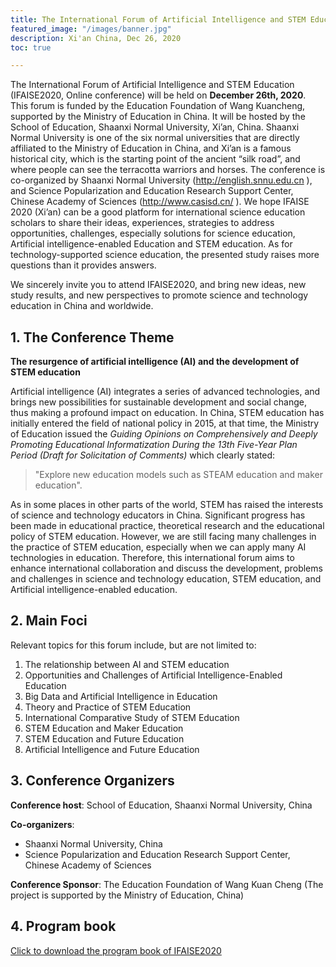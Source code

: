 ```yaml
---
title: The International Forum of Artificial Intelligence and STEM Education
featured_image: "/images/banner.jpg"
description: Xi'an China, Dec 26, 2020
toc: true 

---
```

The International Forum of Artificial Intelligence and STEM Education (IFAISE2020, Online conference) will be held on **December 26th, 2020**. This forum is funded by the Education Foundation of Wang Kuancheng, supported by the Ministry of Education in China. It will be hosted by the School of Education, Shaanxi Normal University, Xi’an, China. Shaanxi Normal University is one of the six normal universities that are directly affiliated to the Ministry of Education in China, and Xi’an is a famous historical city, which is the starting point of the ancient “silk road”, and where people can see the terracotta warriors and horses. The conference is co-organized by Shaanxi Normal University (http://english.snnu.edu.cn ), and Science Popularization and Education Research Support Center, Chinese Academy of Sciences (http://www.casisd.cn/ ). We hope IFAISE 2020 (Xi’an) can be a good platform for international science education scholars to share their ideas, experiences, strategies to address opportunities, challenges, especially solutions for science education, Artificial intelligence-enabled Education and STEM education. As for technology-supported science education, the presented study raises more questions than it provides answers.

We sincerely invite you to attend IFAISE2020, and bring new ideas, new study results, and new perspectives to promote science and technology education in China and worldwide.


## 1. The Conference Theme

**The resurgence of artificial intelligence (AI) and the development of STEM education**

Artificial intelligence (AI) integrates a series of advanced technologies, and brings new possibilities for sustainable development and social change, thus making a profound impact on education. In China, STEM education has initially entered the field of national policy in 2015, at that time, the Ministry of Education issued the *Guiding Opinions on Comprehensively and Deeply Promoting Educational Informatization During the 13th Five-Year Plan Period (Draft for Solicitation of Comments)* which clearly stated:

> "Explore new education models such as STEAM education and maker education".

As in some places in other parts of the world, STEM has raised the interests of science and technology educators in China. Significant progress has been made in educational practice, theoretical research and the educational policy of STEM education. However, we are still facing many challenges in the practice of STEM education, especially when we can apply many AI technologies in education. Therefore, this international forum aims to enhance international collaboration and discuss the development, problems and challenges in science and technology education, STEM education, and Artificial intelligence-enabled education.
## 2. Main Foci

Relevant topics for this forum include, but are not limited to:

1) The relationship between AI and STEM education
2) Opportunities and Challenges of Artificial Intelligence-Enabled Education
3) Big Data and Artificial Intelligence in Education
4) Theory and Practice of STEM Education
5) International Comparative Study of STEM Education
6) STEM Education and Maker Education
7) STEM Education and Future Education
8) Artificial Intelligence and Future Education


## 3. Conference Organizers

**Conference host**: School of Education, Shaanxi Normal University, China

**Co-organizers**:

- Shaanxi Normal University, China
- Science Popularization and Education Research Support Center, Chinese Academy of Sciences

**Conference Sponsor**: The Education Foundation of Wang Kuan Cheng (The project is supported by the Ministry of Education, China)


## 4. Program book

[Click to download the program book of IFAISE2020](attachments/IFAISE2020_Program_Book.pdf)

